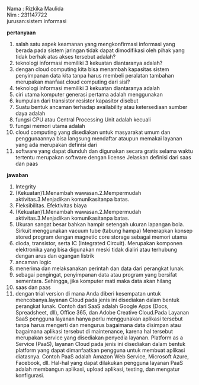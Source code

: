Nama : Rizkika Maulida\
Nim    : 231147722\
jurusan:sistem informasi

**pertanyaan**
1. salah satu aspek keamanan yang mengkonfirmasi informasi yang berada pada sistem jaringan tidak dapat dimodifikasi oleh pihak yang tidak berhak atas akses tersebut adalah?
2. teknologi informasi memiliki 3 kekuatan diantaranya adalah?
3. dengan cloud computing kita bisa menambah kapasitas sistem penyimpanan data kita tanpa harus membeli peralatan tambahan merupakan manfaat cloud computing dari sisi?
4. teknologi informasi memiliki 3 kekuatan diantaranya adalah
5. ciri utama komputer generasi pertama adalah menggunakan
6. kumpulan dari transistor resistor kapasitor disebut
7. Suatu bentuk ancaman terhadap availability atau ketersediaan sumber daya adalah
8. fungsi CPU atau Central Processing Unit adalah kecuali
9. fungsi memori utama adalah
10. cloud computing yang disediakan untuk masyarakat umum dan penggunaannya bisa langsung mendaftar ataupun memakai layanan yang ada merupakan definisi dari
11. software yang dapat diunduh dan digunakan secara gratis selama waktu tertentu merupakan software dengan license
Jelaskan definisi dari saas dan paas


**jawaban**

1. Integrity
2. (Kekuatan)1.Menambah wawasan.2.Mempermudah aktivitas.3.Menjadikan komunikasitanpa batas.
3. Fleksibilitas. Efektivitas biaya
4. (Kekuatan)1.Menambah wawasan.2.Mempermudah aktivitas.3.Menjadikan komunikasitanpa batas.
5. Ukuran sangat besar bahkan hampir setengah ukuran lapangan bola. Sirkuit menggunakan vacuum tube (tabung hampa) Menerapkan konsep stored program dengan magnetic core storage sebagai memori utama
6. dioda, transistor, serta IC (Integrated Circuit). Merupakan komponen elektronika yang bisa digunakan meski tidak dialiri atau terhubung dengan arus dan egangan listrik
7. ancaman logic
8. menerima dan melaksanakan perintah dan data dari perangkat lunak. 
9. sebagai pengingat, penyimpanan data atau program yang bersifat sementara. Sehingga, jika komputer mati maka data akan hilang
10. saas dan paas
11. dengan trial version di mana Anda diberi kesempatan untuk mencobanya.layanan Cloud pada jenis ini disediakan dalam bentuk perangkat lunak. Contoh dari SaaS adalah Google Apps (Docs, Spreadsheet, dll), Office 365, dan Adobe Creative Cloud.Pada Layanan SaaS pengguna layanan hanya perlu menggunakan aplikasi tersebut tanpa harus mengerti dan mengurus bagaimana data disimpan atau bagaimana aplikasi tersebut di maintenance, karena hal tersebut merupakan service yang disediakan penyedia layanan.
   Platform as a Service (PaaS), layanan Cloud pada jenis ini disediakan dalam bentuk platform yang dapat dimanfaatkan pengguna untuk membuat aplikasi diatasnya. Contoh PaaS adalah Amazon Web Service, Microsoft Azure, Facebook, dll. Hal-hal yang dapat dilakukan pengguna layanan PaaS adalah membangun aplikasi, upload aplikasi, testing, dan mengatur konfigurasi.
